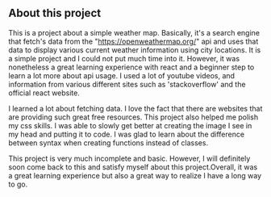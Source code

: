 ## About this project
This is a project about a simple weather map. 
Basically, it's a search engine that fetch's 
data from the "https://openweathermap.org/"
api and uses that data to display various
current weather information using city
locations. It is a simple project and I
could not put much time into it. However,
it was nonetheless a great learning experience
with react and a beginner step to learn a lot
more about api usage. I used a lot of youtube
videos, and information from various different
sites such as 'stackoverflow' and the official
react website.

I learned a lot about fetching data. I love
the fact that there are websites that are
providing such great free resources. This
project also helped me polish my css skills.
I was able to slowly get better at creating
the image I see in my head and putting it
to code. I was glad to learn about the difference
between syntax when creating functions instead of
classes.

This project is very much incomplete and basic.
However, I will definitely soon come back to this
and satisfy myself about this project.Overall, it
was a great learning experience but also a great
way to realize I have a long way to go.

